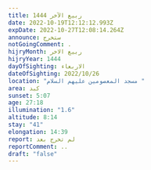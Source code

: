 ```yaml
---
title: ربيع الآخر 1444
date: 2022-10-19T12:12:12.993Z
expDate: 2022-10-27T12:08:14.264Z
announce: ستخرج
notGoingComment: .
hijryMonth: ربيع الاخر
hijryYear: 1444
dayOfSighting: الاربعاء
dateOfSighting: 2022/10/26
location: "مسجد المعصومين عليهم السلام "
area: كبد
sunset: 5:07
age: 27:18
illumination: "1.6"
altitude: 8:14
stay: "41"
elongation: 14:39
report: لم تخرج بعد
reportComment: ..
draft: "false"
---
```

